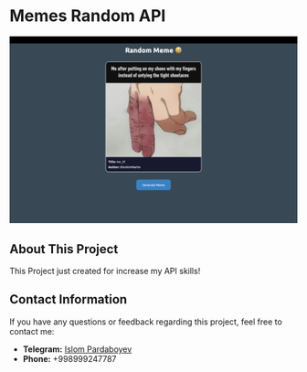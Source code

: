 # Memes Random API

![Screenshot](./screenshot.png)

## About This Project

This Project just created for increase my API skills!

## Contact Information

If you have any questions or feedback regarding this project, feel free to contact me:

- **Telegram:** [Islom Pardaboyev](https://t.me/IslomPardaboyev)
- **Phone:** +998999247787